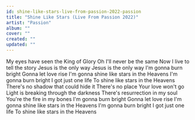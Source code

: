 ```yaml
---
id: shine-like-stars-live-from-passion-2022-passion
title: "Shine Like Stars (Live From Passion 2022)"
artist: "Passion"
album: ""
cover: ""
created: ""
updated: ""
---
```


My eyes have seen the King of Glory
Oh I'll never be the same
Now I live to tell the story
Jesus is the only way
Jesus is the only way
I'm gonna burn bright
Gonna let love rise
I'm gonna shine like stars in the Heavens
I'm gonna burn bright
I got just one life
To shine like stars in the Heavens
There's no shadow that could hide it
There's no place Your love won't go
Light is breaking through the darkness
Therе's resurrection in my soul
You're thе fire in my bones
I'm gonna burn bright
Gonna let love rise
I'm gonna shine like stars in the Heavens
I'm gonna burn bright
I got just one life
To shine like stars in the Heavens